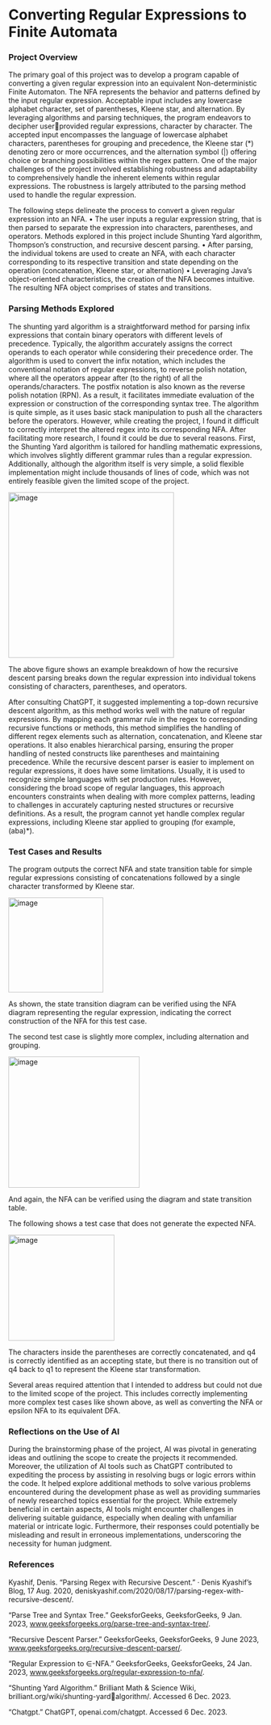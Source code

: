 # Converting Regular Expressions to Finite Automata

### Project Overview
The primary goal of this project was to develop a program capable of converting a given regular 
expression into an equivalent Non-deterministic Finite Automaton. The NFA represents the 
behavior and patterns defined by the input regular expression. Acceptable input includes any 
lowercase alphabet character, set of parentheses, Kleene star, and alternation.
By leveraging algorithms and parsing techniques, the program endeavors to decipher userprovided regular expressions, character by character. The accepted input encompasses the 
language of lowercase alphabet characters, parentheses for grouping and precedence, the Kleene 
star (*) denoting zero or more occurrences, and the alternation symbol (|) offering choice or 
branching possibilities within the regex pattern.
One of the major challenges of the project involved establishing robustness and adaptability to 
comprehensively handle the inherent elements within regular expressions. The robustness is
largely attributed to the parsing method used to handle the regular expression.

The following steps delineate the process to convert a given regular expression into an NFA.
• The user inputs a regular expression string, that is then parsed to separate the expression 
into characters, parentheses, and operators. Methods explored in this project include 
Shunting Yard algorithm, Thompson’s construction, and recursive descent parsing.
• After parsing, the individual tokens are used to create an NFA, with each character 
corresponding to its respective transition and state depending on the operation 
(concatenation, Kleene star, or alternation)
• Leveraging Java’s object-oriented characteristics, the creation of the NFA becomes
intuitive. The resulting NFA object comprises of states and transitions.

### Parsing Methods Explored
The shunting yard algorithm is a straightforward method for parsing infix expressions that 
contain binary operators with different levels of precedence. Typically, the algorithm accurately 
assigns the correct operands to each operator while considering their precedence order. The 
algorithm is used to convert the infix notation, which includes the conventional notation of 
regular expressions, to reverse polish notation, where all the operators appear after (to the right) 
of all the operands/characters. The postfix notation is also known as the reverse polish notation 
(RPN). As a result, it facilitates immediate evaluation of the expression or construction of the 
corresponding syntax tree. The algorithm is quite simple, as it uses basic stack manipulation to 
push all the characters before the operators. However, while creating the project, I found it 
difficult to correctly interpret the altered regex into its corresponding NFA. After facilitating 
more research, I found it could be due to several reasons. First, the Shunting Yard algorithm is 
tailored for handling mathematic expressions, which involves slightly different grammar rules 
than a regular expression. Additionally, although the algorithm itself is very simple, a solid 
flexible implementation might include thousands of lines of code, which was not entirely feasible 
given the limited scope of the project.

<img width="328" alt="image" src="https://github.com/hannah0wang/regex-to-fa/assets/43276816/933be999-5399-4808-b7b1-146d35c47bba">

The above figure shows an example breakdown of how the recursive descent parsing breaks 
down the regular expression into individual tokens consisting of characters, parentheses, and 
operators.

After consulting ChatGPT, it suggested implementing a top-down recursive descent algorithm, 
as this method works well with the nature of regular expressions. By mapping each grammar rule
in the regex to corresponding recursive functions or methods, this method simplifies the handling 
of different regex elements such as alternation, concatenation, and Kleene star operations. It also 
enables hierarchical parsing, ensuring the proper handling of nested constructs like parentheses 
and maintaining precedence. While the recursive descent parser is easier to implement on regular 
expressions, it does have some limitations. Usually, it is used to recognize simple languages with 
set production rules. However, considering the broad scope of regular languages, this approach 
encounters constraints when dealing with more complex patterns, leading to challenges in 
accurately capturing nested structures or recursive definitions. As a result, the program cannot 
yet handle complex regular expressions, including Kleene star applied to grouping (for example, 
(aba)*).

### Test Cases and Results
The program outputs the correct NFA and state transition table for simple regular expressions 
consisting of concatenations followed by a single character transformed by Kleene star.

<img width="188" alt="image" src="https://github.com/hannah0wang/regex-to-fa/assets/43276816/6f764ad7-b758-4073-bfd6-5ae98b58fbbe">

As shown, the state transition diagram can be verified using the NFA diagram representing the 
regular expression, indicating the correct construction of the NFA for this test case.

The second test case is slightly more complex, including alternation and grouping.

<img width="260" alt="image" src="https://github.com/hannah0wang/regex-to-fa/assets/43276816/49b07fe9-a381-4e3d-8647-b8eeb41a5152">

And again, the NFA can be verified using the diagram and state transition table.

The following shows a test case that does not generate the expected NFA.

<img width="210" alt="image" src="https://github.com/hannah0wang/regex-to-fa/assets/43276816/fbbd5fed-58d5-4a06-99c0-cc99cb92823b">

The characters inside the parentheses are correctly concatenated, and q4 is correctly identified as 
an accepting state, but there is no transition out of q4 back to q1 to represent the Kleene star 
transformation.

Several areas required attention that I intended to address but could not due to the limited scope 
of the project. This includes correctly implementing more complex test cases like shown above, 
as well as converting the NFA or epsilon NFA to its equivalent DFA.

### Reflections on the Use of AI

During the brainstorming phase of the project, AI was pivotal in generating ideas and outlining 
the scope to create the projects it recommended. Moreover, the utilization of AI tools such as 
ChatGPT contributed to expediting the process by assisting in resolving bugs or logic errors 
within the code. It helped explore additional methods to solve various problems encountered 
during the development phase as well as providing summaries of newly researched topics 
essential for the project. While extremely beneficial in certain aspects, AI tools might encounter 
challenges in delivering suitable guidance, especially when dealing with unfamiliar material or 
intricate logic. Furthermore, their responses could potentially be misleading and result in 
erroneous implementations, underscoring the necessity for human judgment.

### References

Kyashif, Denis. “Parsing Regex with Recursive Descent.” · Denis Kyashif’s Blog, 17 Aug. 2020, 
deniskyashif.com/2020/08/17/parsing-regex-with-recursive-descent/. 

“Parse Tree and Syntax Tree.” GeeksforGeeks, GeeksforGeeks, 9 Jan. 2023, 
www.geeksforgeeks.org/parse-tree-and-syntax-tree/. 

“Recursive Descent Parser.” GeeksforGeeks, GeeksforGeeks, 9 June 2023, 
www.geeksforgeeks.org/recursive-descent-parser/. 

“Regular Expression to ∈-NFA.” GeeksforGeeks, GeeksforGeeks, 24 Jan. 2023, 
www.geeksforgeeks.org/regular-expression-to-nfa/. 

“Shunting Yard Algorithm.” Brilliant Math & Science Wiki, brilliant.org/wiki/shunting-yardalgorithm/. Accessed 6 Dec. 2023. 

“Chatgpt.” ChatGPT, openai.com/chatgpt. Accessed 6 Dec. 2023.
